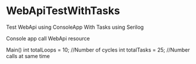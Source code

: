 # WebApiTestWithTasks
Test WebApi using ConsoleApp With Tasks using Serilog

Console app call WebApi resource

Main()
int totalLoops = 10; //Number of cycles
int totalTasks = 25; //Number calls at same time


